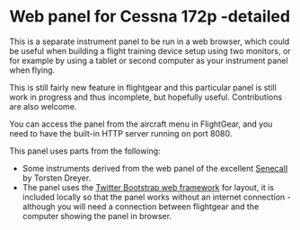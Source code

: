 # Web panel for Cessna 172p -detailed

This is a separate instrument panel to be run in a web browser, which could
be useful when building a flight training device setup using two monitors,
or for example by using a tablet or second computer as your instrument panel
when flying.

This is still fairly new feature in flightgear and this particular panel is 
still work in progress and thus incomplete, but hopefully useful. Contributions
are also welcome.

You can access the panel from the aircraft menu in FlightGear, and you need
to have the built-in HTTP server running on port 8080.

This panel uses parts from the following:

   * Some instruments derived from the web panel of the excellent [SenecaII](http://sourceforge.net/p/flightgear/fgaddon/HEAD/tree/trunk/Aircraft/SenecaII/) by Torsten Dreyer.
   * The panel uses the [Twitter Bootstrap web framework](http://getbootstrap.com) for layout, it is included locally so that the panel works without an internet connection - although you will need a connection between flightgear and the computer showing the panel in browser.
